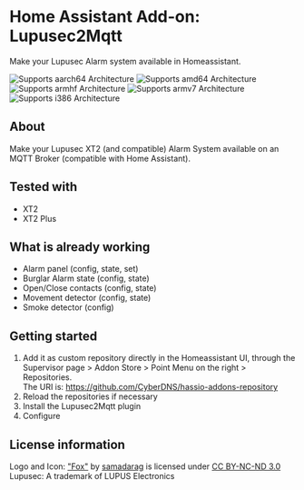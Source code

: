# Home Assistant Add-on: Lupusec2Mqtt

Make your Lupusec Alarm system available in Homeassistant.

![Supports aarch64 Architecture][aarch64-shield] ![Supports amd64 Architecture][amd64-shield] ![Supports armhf Architecture][armhf-shield] ![Supports armv7 Architecture][armv7-shield] ![Supports i386 Architecture][i386-shield]

## About

Make your Lupusec XT2 (and compatible) Alarm System available on an MQTT Broker (compatible with Home Assistant).

## Tested with
- XT2
- XT2 Plus

## What is already working

- Alarm panel (config, state, set)
- Burglar Alarm state (config, state)
- Open/Close contacts (config, state)
- Movement detector (config, state)
- Smoke detector (config)

## Getting started

1. Add it as custom repository directly in the Homeassistant UI, through the Supervisor page > Addon Store > Point Menu on the right > Repositories.  
   The URI is: https://github.com/CyberDNS/hassio-addons-repository
2. Reload the repositories if necessary 
3. Install the Lupusec2Mqtt plugin
4. Configure

## License information
Logo and Icon: ["Fox"](https://www.deviantart.com/samadarag/art/Fox-484262458) by [samadarag](https://www.deviantart.com/samadarag) is licensed under [CC BY-NC-ND 3.0](https://creativecommons.org/licenses/by-nc-nd/3.0/?ref=ccsearch&atype=rich)  
Lupusec: A trademark of LUPUS Electronics

[aarch64-shield]: https://img.shields.io/badge/aarch64-yes-green.svg
[amd64-shield]: https://img.shields.io/badge/amd64-yes-green.svg
[armhf-shield]: https://img.shields.io/badge/armhf-yes-green.svg
[armv7-shield]: https://img.shields.io/badge/armv7-yes-green.svg
[i386-shield]: https://img.shields.io/badge/i386-no-red.svg
